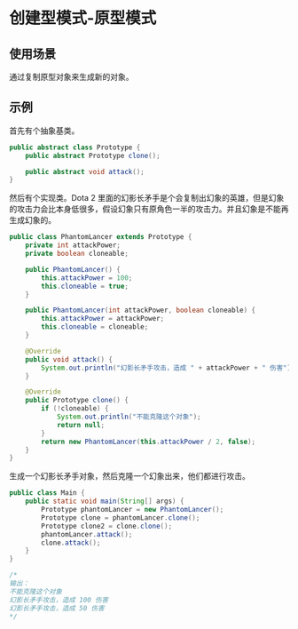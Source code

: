 # 创建型模式-原型模式

## 使用场景

通过复制原型对象来生成新的对象。

## 示例

首先有个抽象基类。

```java
public abstract class Prototype {
    public abstract Prototype clone();

    public abstract void attack();
}
```

然后有个实现类。Dota 2 里面的幻影长矛手是个会复制出幻象的英雄，但是幻象的攻击力会比本身低很多，假设幻象只有原角色一半的攻击力。并且幻象是不能再生成幻象的。

```java
public class PhantomLancer extends Prototype {
    private int attackPower;
    private boolean cloneable;

    public PhantomLancer() {
        this.attackPower = 100;
        this.cloneable = true;
    }

    public PhantomLancer(int attackPower, boolean cloneable) {
        this.attackPower = attackPower;
        this.cloneable = cloneable;
    }

    @Override
    public void attack() {
        System.out.println("幻影长矛手攻击，造成 " + attackPower + " 伤害");
    }

    @Override
    public Prototype clone() {
        if (!cloneable) {
            System.out.println("不能克隆这个对象");
            return null;
        }
        return new PhantomLancer(this.attackPower / 2, false);
    }
}
```

生成一个幻影长矛手对象，然后克隆一个幻象出来，他们都进行攻击。

```java
public class Main {
    public static void main(String[] args) {
        Prototype phantomLancer = new PhantomLancer();
        Prototype clone = phantomLancer.clone();
        Prototype clone2 = clone.clone();
        phantomLancer.attack();
        clone.attack();
    }
}

/*
输出：
不能克隆这个对象
幻影长矛手攻击，造成 100 伤害
幻影长矛手攻击，造成 50 伤害
*/
```